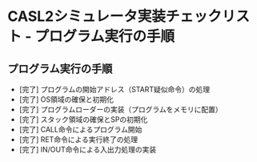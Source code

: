 # CASL2シミュレータ実装チェックリスト - プログラム実行の手順

## プログラム実行の手順
- [完了] プログラムの開始アドレス（START疑似命令）の処理
- [完了] OS領域の確保と初期化
- [完了] プログラムローダーの実装（プログラムをメモリに配置）
- [完了] スタック領域の確保とSPの初期化
- [完了] CALL命令によるプログラム開始
- [完了] RET命令による実行終了の処理
- [完了] IN/OUT命令による入出力処理の実装

